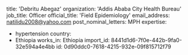 title: 'Debritu Abegaz'
organization: 'Addis Ababa City Health Bureau'
job_title: Officer
official_title: 'Field Epidemiology'
email_address: natilidu2008@yahoo.com
post_nominal_letters: MPH
expertise:
  - hypertension
country:
  - Ethiopia
works_in: Ethiopia
import_id: 8441d1d6-7f0e-442b-9fa0-32e594a4e4bb
id: 0d90ddc0-7618-4215-932e-09f815712f79
